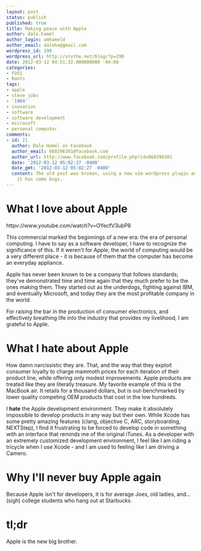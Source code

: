 ```yaml
---
layout: post
status: publish
published: true
title: Making peace with Apple
author: dale.hamel
author_login: umhameld
author_email: daleha@gmail.com
wordpress_id: 290
wordpress_url: http://srvthe.net/blog/?p=290
date: 2012-03-12 04:51:32.000000000 -04:00
categories:
- FOSS
- Rants
tags:
- apple
- steve jobs
- '1984'
- inovation
- software
- software development
- microsoft
- personal computer
comments:
- id: 21
  author: Dale Hamel on Facebook
  author_email: 660396301@facebook.com
  author_url: http://www.facebook.com/profile.php?id=660396301
  date: '2012-03-12 05:02:27 -0400'
  date_gmt: '2012-03-12 05:02:27 -0400'
  content: The old post was broken, using a new vim wordpress plugin and apparently
    it has some bugs.
---
```

<h1>What I love about Apple</h1>

<p>httpv://www.youtube.com/watch?v=OYecfV3ubP8</p>

<p>This commercial marked the beginnings of a new era: the era of personal computing. I have to say as a software developer, I have to recognize the significance of this. If it weren't for Apple, the world of computing would be a very different place - it is because of them that the computer has become an everyday appliance.</p>

<p>Apple has never been known to be a company that follows standards; they've demonstrated time and time again that they much prefer to be the ones making them. They started out as the underdogs, fighting against IBM, and eventually Microsoft, and today they are the most profitable company in the world.</p>

<p>For raising the bar in the production of consumer electronics, and effectively breathing life into the industry that provides my livelihood, I am grateful to Apple.</p>

<h1>What I hate about Apple</h1>

<p>How damn narcissistic they are. That, and the way that they exploit consumer loyalty to charge mammoth prices for each iteration of their product line, while offering only modest improvements. Apple products are treated like they are literally treasure. My favorite example of this is the MacBook air. It retails for a thousand dollars, but is out-benchmarked by lower quality competing OEM products that cost in the low hundreds.</p>

<p>I <strong>hate</strong> the Apple development environment. They make it absolutely impossible to develop products in any way but their own. While Xcode has some pretty amazing features (clang, objective C, ARC, storyboarding, NEXTStep), I find it frustrating to be forced to develop code in something with an interface that reminds me of the original iTunes. As a developer with an extremely customized development environment, I feel like I am riding a tricycle when I use Xcode - and I am used to feeling like I am driving a Camero.</p>

<h1>Why I'll never buy Apple again</h1>

<p>Because Apple isn't for developers, it is for average Joes, old ladies, and... (sigh) college students who hang out at Starbucks.</p>

<h1>tl;dr</h1>

<p>Apple is the new big brother.</p>
